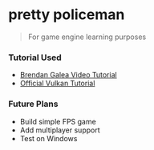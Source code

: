 # pretty policeman
> For game engine learning purposes
### Tutorial Used
- [Brendan Galea Video Tutorial](https://www.youtube.com/playlist?list=PL8327DO66nu9qYVKLDmdLW_84-yE4auCR)
- [Official Vulkan Tutorial](https://vulkan-tutorial.com/Drawing_a_triangle/Setup/Base_code)

### Future Plans
- Build simple FPS game
- Add multiplayer support
- Test on Windows
